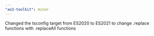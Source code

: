 ```yaml
---
"ao3-toolkit": minor
---
```


Changed the tsconfig target from ES2020 to ES2021 to change .replace functions with .replaceAll functions
